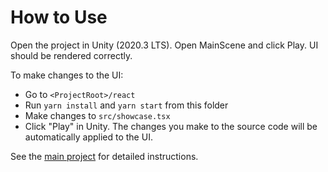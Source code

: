 # How to Use

Open the project in Unity (2020.3 LTS). Open MainScene and click Play. UI should be rendered correctly.

To make changes to the UI:

- Go to `<ProjectRoot>/react`
- Run `yarn install` and `yarn start` from this folder
- Make changes to `src/showcase.tsx`
- Click "Play" in Unity. The changes you make to the source code will be automatically applied to the UI.

See the [main project](https://github.com/ReactUnity/core) for detailed instructions.
